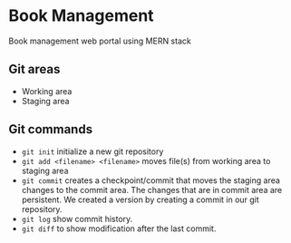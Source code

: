 # Book Management
Book management web portal using MERN stack

## Git areas
- Working area
- Staging area

## Git commands
- `git init` initialize a new git repository
- `git add <filename> <filename>` moves file(s) from working area to staging area
- `git commit` creates a checkpoint/commit that moves the staging area changes to the commit area. The changes that are in commit area are persistent. We created a version by creating a commit in our git repository.
- `git log` show commit history.
- `git diff` to show modification after the last commit.